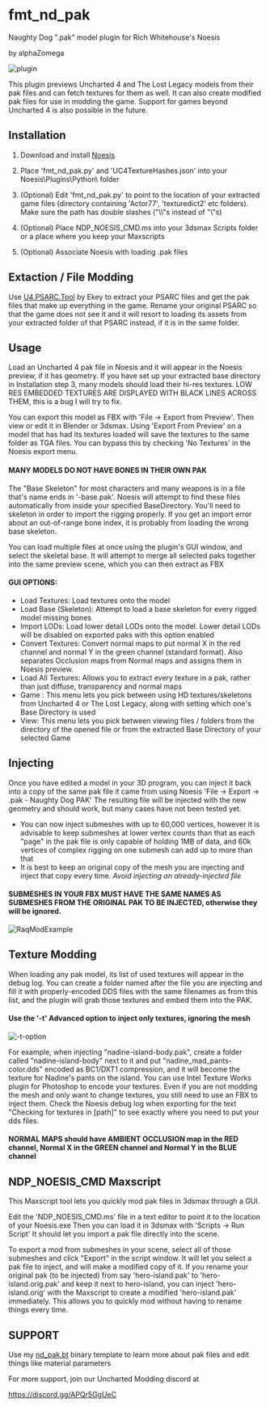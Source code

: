 # fmt_nd_pak
Naughty Dog ".pak" model plugin for Rich Whitehouse's Noesis

by alphaZomega

![plugin](https://i.imgur.com/oAzAv5A.png)

This plugin previews Uncharted 4 and The Lost Legacy models from their pak files and can fetch textures for them as well.
It can also create modified pak files for use in modding the game.
Support for games beyond Uncharted 4 is also possible in the future.


## Installation
1. Download and install [Noesis](https://richwhitehouse.com/index.php?content=inc_projects.php&showproject=91)

2. Place 'fmt_nd_pak.py' and 'UC4TextureHashes.json' into your Noesis\Plugins\Python\ folder

3. (Optional) Edit 'fmt_nd_pak.py' to point to the location of your extracted game files (directory containing 'Actor77', 'texturedict2' etc folders). Make sure the path has double slashes ("\\\\"s instead of "\\\"s)

4. (Optional) Place NDP_NOESIS_CMD.ms into your 3dsmax Scripts folder or a place where you keep your Maxscripts

5. (Optional) Associate Noesis with loading .pak files


## Extaction / File Modding
Use [U4.PSARC.Tool](https://github.com/Ekey/U4.PSARC.Tool) by Ekey to extract your PSARC files and get the pak files that make up everything in the game.
Rename your original PSARC so that the game does not see it and it will resort to loading its assets from your extracted folder of that PSARC instead, if it is in the same folder.



## Usage
Load an Uncharted 4 pak file in Noesis and it will appear in the Noesis preview, if it has geometry.
If you have set up your extracted base directory in Installation step 3, many models should load their hi-res textures.
LOW RES EMBEDDED TEXTURES ARE DISPLAYED WITH BLACK LINES ACROSS THEM, this is a bug I will try to fix.

You can export this model as FBX with 'File -> Export from Preview'. Then view or edit it in Blender or 3dsmax.
Using 'Export From Preview' on a model that has had its textures loaded will save the textures to the same folder as TGA files. You can bypass this by checking 'No Textures' in the Noesis export menu.

#### MANY MODELS DO NOT HAVE BONES IN THEIR OWN PAK
The "Base Skeleton" for most characters and many weapons is in a file that's name ends in '-base.pak'. Noesis will attempt to find these files automatically from inside your specified BaseDirectory. You'll need to skeleton in order to import the rigging properly.
If you get an import error about an out-of-range bone index, it is probably from loading the wrong base skeleton.

You can load multiple files at once using the plugin's GUI window, and select the skeletal base. It will attempt to merge all selected paks together into the same preview scene, which you can then extract as FBX

#### GUI OPTIONS:

- Load Textures: 	  	Load textures onto the model
- Load Base (Skeleton):	Attempt to load a base skeleton for every rigged model missing bones
- Import LODs:		  	Load lower detail LODs onto the model. Lower detail LODs will be disabled on exported paks with this option enabled
- Convert Textures:	  	Convert normal maps to put normal X in the red channel and normal Y in the green channel (standard format). Also separates Occlusion maps from Normal maps and assigns them in Noesis preview.
- Load All Textures:	Allows you to extract every texture in a pak, rather than just diffuse, transparency and normal maps
- Game :				This menu lets you pick between using HD textures/skeletons from Uncharted 4 or The Lost Legacy, along with setting which one's Base Directory is used	
- View: 				This menu lets you pick between viewing files / folders from the directory of the opened file or from the extracted Base Directory of your selected Game

## Injecting
Once you have edited a model in your 3D program, you can inject it back into a copy of the same pak file it came from using Noesis 'File -> Export -> .pak - Naughty Dog PAK'
The resulting file will be injected with the new geometry and should work, but many cases have not been tested yet.

- You can now inject submeshes with up to 60,000 vertices, however it is advisable to keep submeshes at lower vertex counts than that as each "page" in the pak file is only capable of holding 1MB of data, and 60k vertices of complex rigging on one submesh can add up to more than that
- It is best to keep an original copy of the mesh you are injecting and inject that copy every time. *Avoid injecting an already-injected file*

#### SUBMESHES IN YOUR FBX MUST HAVE THE SAME NAMES AS SUBMESHES FROM THE ORIGINAL PAK TO BE INJECTED, otherwise they will be ignored.

![RaqModExample](https://i.imgur.com/ET7C3wm.png)

## Texture Modding
When loading any pak model, its list of used textures will appear in the debug log.
You can create a folder named after the file you are injecting and fill it with properly-encoded DDS files with the same filenames as from this list, and the plugin will grab those textures and embed them into the PAK.

#### Use the '-t' Advanced option to inject only textures, ignoring the mesh

![-t-option](https://i.imgur.com/0CEvcyC.png)

For example, when injecting "nadine-island-body.pak", create a folder called "nadine-island-body" next to it and put "nadine_mad_pants-color.dds" encoded as BC1/DXT1 compression, and it will become the texture for Nadine's pants on the island. You can use Intel Texture Works plugin for Photoshop to encode your textures.
Even if you are not modding the mesh and only want to change textures, you still need to use an FBX to inject them.
Check the Noesis debug log when exporting for the text "Checking for textures in \[path]" to see exactly where you need to put your dds files.
#### NORMAL MAPS should have AMBIENT OCCLUSION map in the RED channel, Normal X in the GREEN channel and Normal Y in the BLUE channel


## NDP_NOESIS_CMD Maxscript
This Maxscript tool lets you quickly mod pak files in 3dsmax through a GUI.

Edit the 'NDP_NOESIS_CMD.ms' file in a text editor to point it to the location of your Noesis.exe
Then you can load it in 3dsmax with 'Scripts -> Run Script'
It should let you import a pak file directly into the scene.

To export a mod from submeshes in your scene, select all of those submeshes and click "Export" in the script window.
It will let you select a pak file to inject, and will make a modified copy of it.
If you rename your original pak (to be injected) from say 'hero-island.pak' to 'hero-island.orig.pak' and keep it next to hero-island, you can inject 'hero-island.orig' with the Maxscript to create a modified 'hero-island.pak' immediately. This allows you to quickly mod without having to rename things every time.


## SUPPORT 
Use my [nd_pak.bt](https://github.com/alphazolam/nd_pak.bt) binary template to learn more about pak files and edit things like material parameters


For more support, join our Uncharted Modding discord at 

https://discord.gg/APQr5GgUeC

